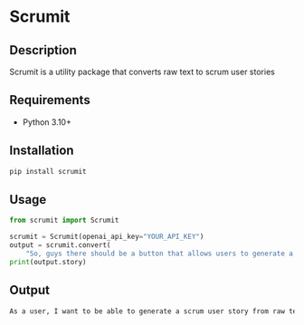 # Scrumit

## Description

Scrumit is a utility package that converts raw text to scrum user stories

## Requirements

- Python 3.10+

## Installation

```bash
pip install scrumit
```

## Usage

```python
from scrumit import Scrumit

scrumit = Scrumit(openai_api_key="YOUR_API_KEY")
output = scrumit.convert(
    "So, guys there should be a button that allows users to generate a scrum user story from raw text")
print(output.story)
```

## Output

```bash
As a user, I want to be able to generate a scrum user story from raw text
```

